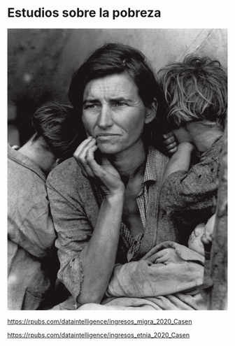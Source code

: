 
# Estudios sobre la pobreza

![](madre_migrante.jpg)


https://rpubs.com/dataintelligence/ingresos_migra_2020_Casen

https://rpubs.com/dataintelligence/ingresos_etnia_2020_Casen
